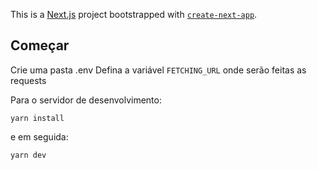 This is a [Next.js](https://nextjs.org/) project bootstrapped with [`create-next-app`](https://github.com/vercel/next.js/tree/canary/packages/create-next-app).

## Começar

Crie uma pasta .env
Defina a variável `FETCHING_URL` onde serão feitas as requests

Para o servidor de desenvolvimento:
```
yarn install
```

e em seguida:
```
yarn dev
```
